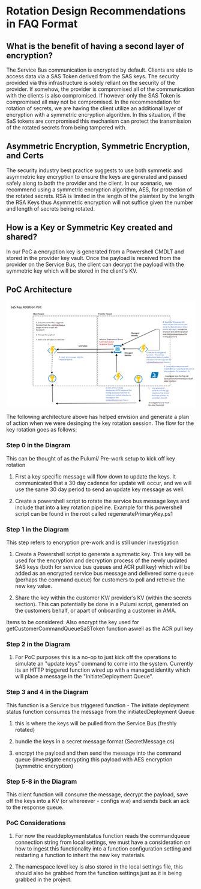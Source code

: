 # Rotation Design Recommendations in FAQ Format

## What is the benefit of having a second layer of encryption?

The Service Bus communication is encrypted by default.  Clients are able to access data via a SAS Token derived from the SAS keys.  The security provided via this infrastructure is solely reliant on the security of the provider.  If somehow, the provider is compromised all of the communication with the clients is also compromised.  If however only the SAS Token is compromised all may not be compromised. In the recommendation for rotation of secrets, we are having the client utilize an additional layer of encryption with a symmetric encryption algorithm.  In this situation, if the SaS tokens are compromised this mechanism can protect the transmission of the rotated secrets from being tampered with.

## Asymmetric Encryption, Symmetric Encryption, and Certs

The security industry best practice suggests to use both symmetic and asymmetric key encryption to ensure the keys are generated and passed safely along to both the provider and the client. In our scenario, we recommend using a symmetric encryption algorithm, AES, for protection of the rotated secrets. RSA is limited in the length of the plaintext by the length the RSA Keys thus Asymmetric encryption will not suffice given the number and length of secrets being rotated.

## How is a Key or Symmetric Key created and shared?

In our PoC a encryption key is generated from a Powershell CMDLT and stored in the provider key vault.  Once the payload is received from the provider on the Service Bus, the client can decrypt the payload with the symmetric key which will be stored in the client's KV.

## PoC Architecture

![PoC Infrastructure](/Docs/Screenshot%202022-09-21%20063758.png)

The following architecture above has helped envision and generate a plan of action when we were desinging the key rotation session.
The flow for the key rotation goes as follows:

### Step 0 in the Diagram 

This can be thought of as the Pulumi/ Pre-work setup to kick off key rotation

1. First a key specific message will flow down to update the keys. It communicated that a 30 day cadence for update will occur, and we will use the same 30 day period to send an update key message as well.

1. Create a powershell script to rotate the service bus message keys and include that into a key rotation pipeline. Example for this powershell script can be found in the root called regeneratePrimaryKey.ps1 

### Step 1 in the Diagram

This step refers to encryption pre-work and is still under investigation

1.  Create a Powershell script to generate a symmetic key. This key will be used for the encryption and decryption process of the newly updated SAS keys (both for service bus queues and ACR pull key) which will be added as an encrypted service bus message and delivered some queue (perhaps the command queue) for customers to poll and retreive the new key value.

1. Share the key within the customer KV/ provider’s KV (within the secrets section). This can potentially be done in a Pulumi script, generated on the customers behalf, or apart of onboarding a customer in AMA.

Items to be considered:
Also encrypt the key used for getCustomerCommandQueueSaSToken function aswell as the ACR pull key

### Step 2 in the Diagram

1. For PoC purposes this is a no-op to just kick off the operations to simulate an "update keys" command to come into the system. Currently its an HTTP triggered function wired up with a managed identity which will place a message in the "InitiateDeployment Queue".

### Step 3 and 4 in the Diagram

This function is a Service bus triggered function - The initiate deployment status function consumes the message from the initiatedDeployment Queue 

1. this is where the keys will be pulled from the Service Bus (freshly rotated)

1. bundle the keys in a secret message format (SecretMessage.cs)

1. encrpyt the payload and then send the message into the command queue (investigate encrypting this payload with AES encryption (symmetric encryption)

### Step 5-8 in the Diagram

This client function will consume the message, decrypt the payload, save off the keys into a KV (or whereever - configs w.e) and sends back an ack to the response queue.

### PoC Considerations

1.  For now the readdeploymentstatus function reads the commandqueue connection string from local settings, we must have a consideration on how to ingest this functionality into a function configuration setting and restarting a function to inherit the new key materials.
  
 1. The namespace level key is also stored in the local settings file, this should also be grabbed from the function settings just as it is being grabbed in the project. 
